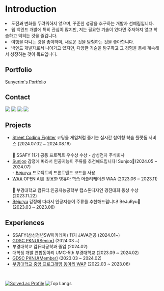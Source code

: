 <div>

<h1> Introduction </h1>
<li>도전과 변화를 두려워하지 않으며, 꾸준한 성장을 추구하는 개발자 선예림입니다.</li>

<li>웹 백엔드 개발에 특히 관심이 많지만, 저는 필요한 기술이 있다면 주저하지 않고 학습하고 익히는 것을 즐깁니다.</li>

<li>여행을 다니는 것을 좋아하며, 새로운 것을 탐험하는 것을 좋아합니다.</li>

<li>백엔드 개발자로서 나아가고 있지만, 다양한 기술을 탐구하고 그 경험을 통해 계속해서 성장하는 것이 목표입니다.</li>

<h2>Portfolio</h2>
<a href="https://sunyerim.github.io/porfolio/">Sunyerim's Portfolio</a>

<h2>Contact</h2>
<a href="https://velog.io/@yaelim6"><img src="https://img.shields.io/badge/Velog-3DDC84?style=flat-square&logo=Blogger&logoColor=white"/></a>
<a href="https://sunyerim.tistory.com/"><img src="https://img.shields.io/badge/tistory-FF5722?style=flat-square&logo=tistory&logoColor=white"/></a>
<a href="mailto:syl1602@naver.com"><img src="https://img.shields.io/badge/Email-D0A9F5?style=flat-square&logo=Naver&logoColor=white&link=mailto:syl1602@naver.com"/></a>
<a href="https://www.instagram.com/yerimeee._"><img src="https://img.shields.io/badge/Instagram-E4405F?style=flat-square&logo=Instagram&logoColor=white"/></a>
<!--[![Anurag's GitHub stats](https://github-readme-stats.vercel.app/api?username=SunYerim&hide_title=true&show_icons=true&include_all_commits=true&disable_animations=true&theme=vue)](https://github.com/anuraghazra/github-readme-stats) [![Solved.ac Profile](http://mazassumnida.wtf/api/v2/generate_badge?boj=yaelim6)](https://solved.ac/yaelim6/) -->


<h2>Projects</h2>
<ul>
  <li>
    <a href="https://github.com/SunYerim/Street-Coding-Fighter">Street Coding Fighter</a>
   코딩을 게임처럼 즐기는 실시간 참여형 학습 플랫폼 서비스 (2024.07.02 ~ 2024.08.16) <br /><br />
   🏅 SSAFY 11기 공통 프로젝트 우수상 수상 - 삼성전자 주식회사
  </li>
  <li>
    <a href="https://github.com/SunjooAI">Sunjoo</a>
   감정에 따라서 인공지능이 주류를 추천해드립니다! Sunjoo🥂(2024.05 ~ 2024.07)
   <br />
   - <a href="https://github.com/pknu-wap/2023_1_WAT_BeJuRyu">Bejuryu</a> 프로젝트의 프론트엔드 코드를 사용
  </li>
  <li>
    <a href="https://github.com/chaesc1/WAAWAAWAA">WAA</a>
   OPEN AI를 활용한 영유아 학습 어플리케이션 WAA (2023.06 ~ 2023.11) <br /><br />
   🏅 부경대학교 컴퓨터.인공지능공학부 캡스톤디자인 경진대회 동상 수상 (2023.11.22)
  </li>
  <li>
    <a href="https://github.com/pknu-wap/2023_1_WAT_BeJuRyu">Bejuryu</a> 
    감정에 따라서 인공지능이 주류를 추천해드립니다! BeJuRyu🍻 (2023.03 ~ 2023.06)
   <br />
  </li> 
</ul>

<h2>Experiences</h2>
<ul>
  <li>
    SSAFY(삼성청년SW아카데미) 11기 JAVA전공 (2024.01~)
  </li>
  <li>
    <a href="https://github.com/GDSC-PKNU-Official">GDSC PKNU(Senior)</a> (2024.03 ~)
  </li>
  <li>
    부경대학교 컴퓨터공학과 졸업 (2024.02)
  </li>
  <li>
    대학생 개발 연합동아리 UMC-5th 부경대학교 (2023.09 ~ 2024.02)
  </li>
  <li>
    <a href="https://github.com/GDSC-PKNU-Official">GDSC PKNU(Member)</a> (2023.03 ~ 2024.02)
  </li>
  <li>
    <a href="https://github.com/pknu-wap">부경대학교 중앙 프로그래밍 동아리 WAP</a> (2022.03 ~ 2023.06)
  </li>
</ul>

</div>

<br>

[![Solved.ac Profile](http://mazassumnida.wtf/api/v2/generate_badge?boj=yaelim6)](https://solved.ac/yaelim6/)
![Top Langs](https://github-readme-stats.vercel.app/api/top-langs/?username=SunYerim&layout=compact&theme=tokyonight)

<!---
SunYerim/SunYerim is a ✨ special ✨ repository because its `README.md` (this file) appears on your GitHub profile.
You can click the Preview link to take a look at your changes.
--->

